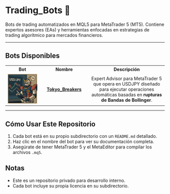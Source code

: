 # Trading_Bots 🤖

Bots de trading automatizados en MQL5 para MetaTrader 5 (MT5). Contiene expertos asesores (EAs) y herramientas enfocadas en estrategias de trading algorítmico para mercados financieros.

---

## Bots Disponibles

<table>
  <tr>
    <th style="text-align:center; width:180px">Bot</th>
    <th style="text-align:center; width:180px">Nombre</th>
    <th style="text-align:center; width:400px">Descripción</th>
  </tr>
  <tr>
    <td style="text-align:center"><img src="Tokyo_Breakers/images/Tokyo_Breakers_logo.png" style="width:180px"/></td>
    <td style="text-align:center"><a href="Tokyo_Breakers/README.md"><b>Tokyo_Breakers</b></a></td>
    <td style="text-align:center">Expert Advisor para MetaTrader 5 que opera en USDJPY diseñado para ejecutar operaciones automáticas basadas en <b>rupturas de Bandas de Bollinger</b>.</td>
  </tr>
</table>

---

## Cómo Usar Este Repositorio
1. Cada bot está en su propio subdirectorio con un `README.md` detallado.
2. Haz clic en el nombre del bot para ver su documentación completa.
3. Asegúrate de tener MetaTrader 5 y el MetaEditor para compilar los archivos `.mq5`.

## Notas
- Este es un repositorio privado para desarrollo interno.
- Cada bot incluye su propia licencia en su subdirectorio.